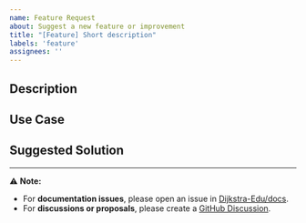 ```yaml
---
name: Feature Request
about: Suggest a new feature or improvement
title: "[Feature] Short description"
labels: 'feature'
assignees: ''
---
```


## Description
<!-- Describe the feature you'd like -->

## Use Case
<!-- Why is this feature useful? Who does it help? -->

## Suggested Solution
<!-- How might this feature be implemented? -->

---

⚠️ **Note:**  
- For **documentation issues**, please open an issue in [Dijkstra-Edu/docs](https://github.com/Dijkstra-Edu/docs).  
- For **discussions or proposals**, please create a [GitHub Discussion](../../discussions).
